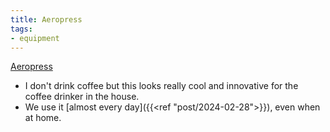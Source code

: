 ```yaml
---
title: Aeropress
tags:
- equipment
---
```

[Aeropress](https://www.amazon.com/dp/B0047BIWSK/ref=nosim?tag=ffwf0f-20)
- I don't drink coffee but this looks really cool and innovative for the coffee drinker in the house.
- We use it [almost every day]({{<ref "post/2024-02-28">}}), even when at home.
